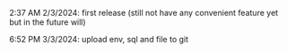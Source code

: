 2:37 AM 2/3/2024: first release (still not have any convenient feature yet but in the future will)

6:52 PM 3/3/2024: upload env, sql and file to git 
